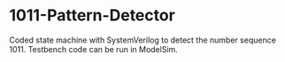 # 1011-Pattern-Detector

Coded state machine with SystemVerilog to detect the number sequence 1011. Testbench code can be run in ModelSim.
